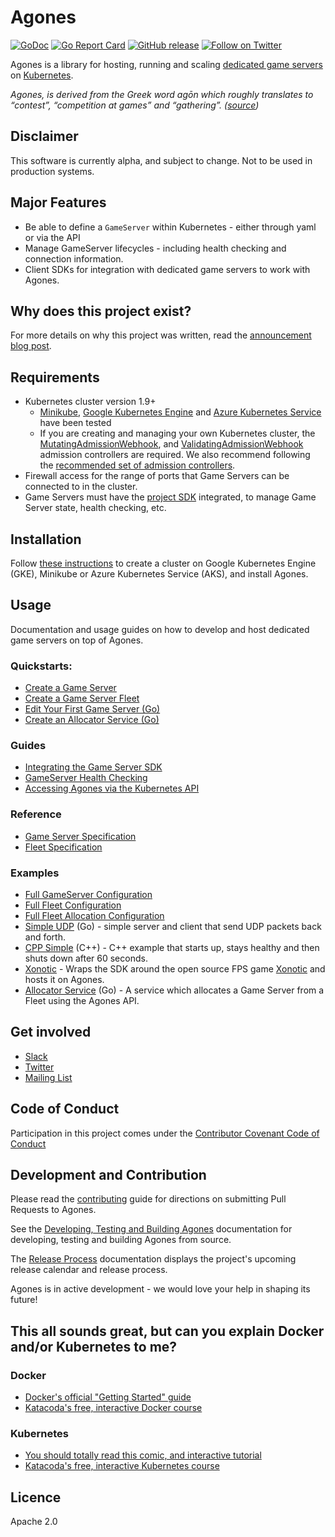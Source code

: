 # Agones
[![GoDoc](https://godoc.org/agones.dev/agones?status.svg)](https://godoc.org/agones.dev/agones)
[![Go Report Card](https://goreportcard.com/badge/github.com/GoogleCloudPlatform/agones)](https://goreportcard.com/report/github.com/GoogleCloudPlatform/agones)
[![GitHub release](https://img.shields.io/github/release/GoogleCloudPlatform/agones.svg)](https://github.com/GoogleCloudPlatform/agones/releases)
[![Follow on Twitter](https://img.shields.io/twitter/follow/agonesdev.svg?style=social&logo=twitter)](https://twitter.com/intent/follow?screen_name=agonesdev)

Agones is a library for hosting, running and scaling [dedicated game servers](https://en.wikipedia.org/wiki/Game_server#Dedicated_server) on [Kubernetes](https://kubernetes.io).

_Agones, is derived from the Greek word agōn which roughly translates to “contest”, “competition at games” and “gathering”.
([source](https://www.merriam-webster.com/dictionary/agones))_

## Disclaimer
This software is currently alpha, and subject to change. Not to be used in production systems.

## Major Features
- Be able to define a `GameServer` within Kubernetes - either through yaml or via the API
- Manage GameServer lifecycles - including health checking and connection information.
- Client SDKs for integration with dedicated game servers to work with Agones.

## Why does this project exist?
For more details on why this project was written, read the
[announcement blog post](https://cloudplatform.googleblog.com/2018/03/introducing-Agones-open-source-multiplayer-dedicated-game-server-hosting-built-on-Kubernetes.html).

## Requirements
- Kubernetes cluster version 1.9+
    - [Minikube](https://github.com/kubernetes/minikube), [Google Kubernetes Engine](https://cloud.google.com/kubernetes-engine/) and [Azure Kubernetes Service](https://azure.microsoft.com/en-us/services/kubernetes-service/) have been tested
    - If you are creating and managing your own Kubernetes cluster, the
    [MutatingAdmissionWebhook](https://kubernetes.io/docs/admin/admission-controllers/#mutatingadmissionwebhook-beta-in-19), and
    [ValidatingAdmissionWebhook](https://kubernetes.io/docs/admin/admission-controllers/#validatingadmissionwebhook-alpha-in-18-beta-in-19)
    admission controllers are required.
    We also recommend following the
    [recommended set of admission controllers](https://kubernetes.io/docs/admin/admission-controllers/#is-there-a-recommended-set-of-admission-controllers-to-use).
- Firewall access for the range of ports that Game Servers can be connected to in the cluster.
- Game Servers must have the [project SDK](sdks) integrated, to manage Game Server state, health checking, etc.

## Installation

Follow [these instructions](install/README.md) to create a cluster on Google Kubernetes Engine (GKE), Minikube or Azure Kubernetes Service (AKS), and install Agones.

## Usage

Documentation and usage guides on how to develop and host dedicated game servers on top of Agones.

### Quickstarts:
 - [Create a Game Server](./docs/create_gameserver.md)
 - [Create a Game Server Fleet](./docs/create_fleet.md)
 - [Edit Your First Game Server (Go)](./docs/edit_first_game_server.md)
 - [Create an Allocator Service (Go)](./docs/create_allocator_service.md)

### Guides
 - [Integrating the Game Server SDK](sdks)
 - [GameServer Health Checking](./docs/health_checking.md)
 - [Accessing Agones via the Kubernetes API](./docs/access_api.md)

### Reference
- [Game Server Specification](./docs/gameserver_spec.md)
- [Fleet Specification](./docs/fleet_spec.md)

### Examples
- [Full GameServer Configuration](./examples/gameserver.yaml)
- [Full Fleet Configuration](./examples/fleet.yaml)
- [Full Fleet Allocation Configuration](./examples/fleetallocation.yaml)
- [Simple UDP](./examples/simple-udp) (Go) - simple server and client that send UDP packets back and forth.
- [CPP Simple](./examples/cpp-simple) (C++) - C++ example that starts up, stays healthy and then shuts down after 60 seconds.
- [Xonotic](./examples/xonotic) - Wraps the SDK around the open source FPS game [Xonotic](http://www.xonotic.org) and hosts it on Agones.
- [Allocator Service](./examples/allocator-service) (Go) - A service which allocates a Game Server from a Fleet using the Agones API.

## Get involved

- [Slack](https://join.slack.com/t/agones/shared_invite/enQtMzE5NTE0NzkyOTk1LWQ2ZmY1Mjc4ZDQ4NDJhOGYxYTY2NTY0NjUwNjliYzVhMWFjYjMxM2RlMjg3NGU0M2E0YTYzNDIxNDMyZGNjMjU)
- [Twitter](https://twitter.com/agonesdev)
- [Mailing List](https://groups.google.com/forum/#!forum/agones-discuss)

## Code of Conduct

Participation in this project comes under the [Contributor Covenant Code of Conduct](code-of-conduct.md)

## Development and Contribution

Please read the [contributing](CONTRIBUTING.md) guide for directions on submitting Pull Requests to Agones.

See the [Developing, Testing and Building Agones](build/README.md) documentation for developing, testing and building Agones from source.

The [Release Process](docs/governance/release_process.md) documentation displays the project's upcoming release calendar and release process.

Agones is in active development - we would love your help in shaping its future!

## This all sounds great, but can you explain Docker and/or Kubernetes to me?

### Docker
- [Docker's official "Getting Started" guide](https://docs.docker.com/get-started/)
- [Katacoda's free, interactive Docker course](https://www.katacoda.com/courses/docker)

### Kubernetes
- [You should totally read this comic, and interactive tutorial](https://cloud.google.com/kubernetes-engine/kubernetes-comic/)
- [Katacoda's free, interactive Kubernetes course](https://www.katacoda.com/courses/kubernetes)

## Licence

Apache 2.0
